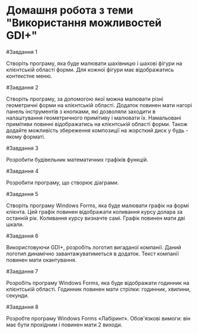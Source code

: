# Домашня робота з теми "Використання можливостей GDI+"

#Завдання 1

Створіть програму, яка буде малювати шахівницю і шахові фігури на клієнтській області форми. Для кожної фігури має відображатись контекстне меню.

#Завдання 2

Створіть програму, за допомогою якої можна малювати
різні геометричні форми на клієнтській області. Додаток повинен мати нагорі панель інструментів з кнопками, які дозволяли заходити в налаштування геометричного
примітиву і малювати їх. Намальовані примітиви повинні
відображатись на клієнтській області форми. Також додайте
можливість збереження композиції на жорсткий диск у будь - якому
форматі.

#Завдання 3

Розробити будівельник математичних графіків функцій.

#Завдання 4

Розробити програму, що створює діаграми.

#Завдання 5

Створіть програму Windows Forms, яка буде малювати
графік на формі клієнта. Цей графік повинен відображати коливання курсу долара за останній рік. Коливання
курсу визначте самі. Графік повинен мати дві шкали.

#Завдання 6

Використовуючи GDI+, розробіть логотип вигаданої компанії. Даний логотип динамічно завантажуватиметься в додаток. Текст компанії повинен мати окантування.

#Завдання 7

Розробіть програму Windows Forms, яка буде відображати годинник на клієнтській області. Годинник повинен мати стрілки: годинник, хвилини, секунди.

#Завдання 8

Розробте програму Windows Forms «Лабіринт». Обов'язкові вимоги: він має бути прохідним і повинен
мати 2 виходи.
